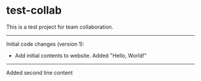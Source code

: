 # test-collab
This is a test project for team collaboration.

----------

Initial code changes (version 1):
- Add initial contents to website.
    Added "Hello, World!"

----------

Added second line content